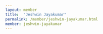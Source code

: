 ```yaml
---
layout: member
title:  "Jeshwin Jayakumar"
permalink: /member/jeshwin-jayakumar.html
member: jeshwin-jayakumar
---
```

